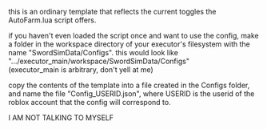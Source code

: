 this is an ordinary template that reflects the current toggles the AutoFarm.lua script offers.

if you haven't even loaded the script once and want to use the config, make a folder in the workspace directory of your executor's filesystem with the name "SwordSimData/Configs".
this would look like ".../executor_main/workspace/SwordSimData/Configs"    
(executor_main is arbitrary, don't yell at me)

copy the contents of the template into a file created in the Configs folder, and name the file "Config_USERID.json", where USERID is the userid of the roblox account that the config will correspond to.

I AM NOT TALKING TO MYSELF
